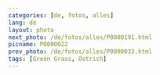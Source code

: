 ```yaml
---
categories: [de, fotos, alles]
lang: de
layout: photo
next_photo: /de/fotos/alles/P0000191.html
picname: P0000022
prev_photo: /de/fotos/alles/P0000033.html
tags: [Green Grass, Ostrich]
---
```

